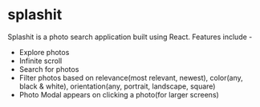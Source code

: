 # splashit

Splashit is a photo search application built using React. Features include -

- Explore photos
- Infinite scroll
- Search for photos
- Filter photos based on relevance(most relevant, newest), color(any, black & white), orientation(any, portrait, landscape, square)
- Photo Modal appears on clicking a photo(for larger screens)
